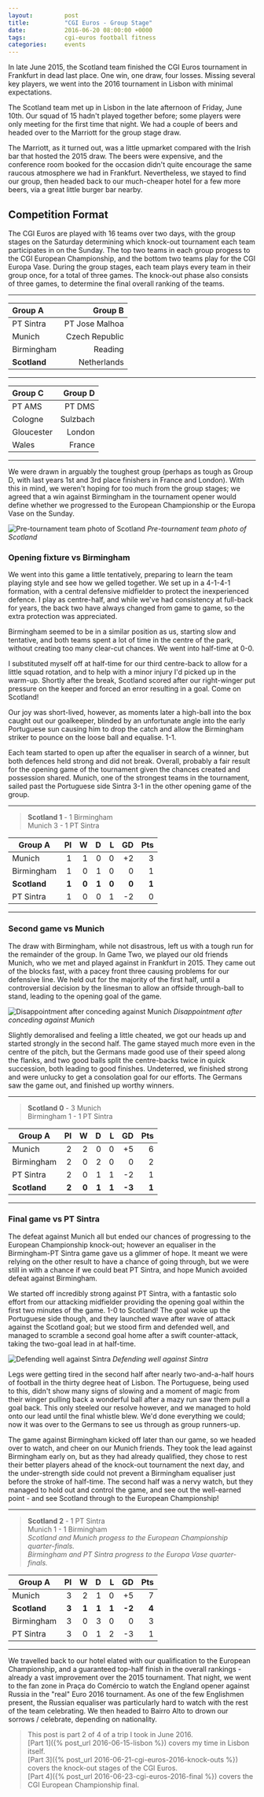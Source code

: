 ```yaml
---
layout:         post
title:          "CGI Euros - Group Stage"
date:           2016-06-20 08:00:00 +0000
tags:           cgi-euros football fitness
categories:     events
---
```

In late June 2015, the Scotland team finished the CGI Euros tournament in Frankfurt in dead last place. One win, one draw, four losses. Missing several key players, we went into the 2016 tournament in Lisbon with minimal expectations.

<!-- Read More -->

The Scotland team met up in Lisbon in the late afternoon of Friday, June 10th. Our squad of 15 hadn't played together before; some players were only meeting for the first time that night. We had a couple of beers and headed over to the Marriott for the group stage draw.

The Marriott, as it turned out, was a little upmarket compared with the Irish bar that hosted the 2015 draw. The beers were expensive, and the conference room booked for the occasion didn't quite encourage the same raucous atmosphere we had in Frankfurt. Nevertheless, we stayed to find our group, then headed back to our much-cheaper hotel for a few more beers, via a great little burger bar nearby.

## Competition Format 

The CGI Euros are played with 16 teams over two days, with the group stages on the Saturday determining which knock-out tournament each team participates in on the Sunday. The top two teams in each group progess to the CGI European Championship, and the bottom two teams play for the CGI Europa Vase. During the group stages, each team plays every team in their group once, for a total of three games. The knock-out phase also consists of three games, to determine the final overall ranking of the teams.

---

|Group A|Group B|
|:---|---:|
|PT Sintra|PT Jose Malhoa|
|Munich|Czech Republic|
|Birmingham|Reading|
|**Scotland**|Netherlands|

---

|Group C|Group D|
|:---|---:|
|PT AMS|PT DMS|
|Cologne|Sulzbach|
|Gloucester|London|
|Wales|France|

---

We were drawn in arguably the toughest group (perhaps as tough as Group D, with last years 1st and 3rd place finishers in France and London). With this in mind, we weren't hoping for too much from the group stages; we agreed that a win against Birmingham in the tournament opener would define whether we progressed to the European Championship or the Europa Vase on the Sunday.

![Pre-tournament team photo of Scotland]({{site.baseurl}}/assets/img/cgi-euros-2016-team-photo.jpg)
*Pre-tournament team photo of Scotland*

### Opening fixture vs Birmingham

We went into this game a little tentatively, preparing to learn the team playing style and see how we gelled together. We set up in a 4-1-4-1 formation, with a central defensive midfielder to protect the inexperienced defence. I play as centre-half, and while we've had consistency at full-back for years, the back two have always changed from game to game, so the extra protection was appreciated.

Birmingham seemed to be in a similar position as us, starting slow and tentative, and both teams spent a lot of time in the centre of the park, without creating too many clear-cut chances. We went into half-time at 0-0. 

I substituted myself off at half-time for our third centre-back to allow for a little squad rotation, and to help with a minor injury I'd picked up in the warm-up. Shortly after the break, Scotland scored after our right-winger put pressure on the keeper and forced an error resulting in a goal. Come on Scotland!

Our joy was short-lived, however, as moments later a high-ball into the box caught out our goalkeeper, blinded by an unfortunate angle into the early Portuguese sun causing him to drop the catch and allow the Birmingham striker to pounce on the loose ball and equalise. 1-1.

Each team started to open up after the equaliser in search of a winner, but both defences held strong and did not break. Overall, probably a fair result for the opening game of the tournament given the chances created and possession shared. Munich, one of the strongest teams in the tournament, sailed past the Portuguese side Sintra 3-1 in the other opening game of the group.

---
 
> **Scotland 1** - 1 Birmingham  
> Munich 3 - 1 PT Sintra  

| Group A | Pl | W | D | L | GD | Pts |
|--------|---:|---:|---:|---:|---:|---:|
|Munich|1|1|0|0|+2|3|
|Birmingham|1|0|1|0|0|1|
|**Scotland**|**1**|**0**|**1**|**0**|**0**|**1**|
|PT Sintra|1|0|0|1|-2|0|

---

### Second game vs Munich

The draw with Birmingham, while not disastrous, left us with a tough run for the remainder of the group. In Game Two, we played our old friends Munich, who we met and played against in Frankfurt in 2015. They came out of the blocks fast, with a pacey front three causing problems for our defensive line. We held out for the majority of the first half, until a controversial decision by the linesman to allow an offside through-ball to stand, leading to the opening goal of the game.

![Disappointment after conceding against Munich]({{site.baseurl}}/assets/img/cgi-euros-2016-disappointment-vs-munich.jpg)
*Disappointment after conceding against Munich*

Slightly demoralised and feeling a little cheated, we got our heads up and started strongly in the second half. The game stayed much more even in the centre of the pitch, but the Germans made good use of their speed along the flanks, and two good balls split the centre-backs twice in quick succession, both leading to good finishes. Undeterred, we finished strong and were unlucky to get a consolation goal for our efforts. The Germans saw the game out, and finished up worthy winners.

---
 
> **Scotland 0** - 3 Munich  
> Birmingham 1 - 1 PT Sintra  

| Group A | Pl | W | D | L | GD | Pts |
|---|---:|---:|---:|---:|---:|---:|
|Munich|2|2|0|0|+5|6|
|Birmingham|2|0|2|0|0|2|
|PT Sintra|2|0|1|1|-2|1|
|**Scotland**|**2**|**0**|**1**|**1**|**-3**|**1**|

---

### Final game vs PT Sintra

The defeat against Munich all but ended our chances of progressing to the European Championship knock-out; however an equaliser in the Birmingham-PT Sintra game gave us a glimmer of hope. It meant we were relying on the other result to have a chance of going through, but we were still in with a chance if we could beat PT Sintra, and hope Munich avoided defeat against Birmingham.

We started off incredibly strong against PT Sintra, with a fantastic solo effort from our attacking midfielder providing the opening goal within the first two minutes of the game. 1-0 to Scotland! The goal woke up the Portuguese side though, and they launched wave after wave of attack against the Scotland goal; but we stood firm and defended well, and managed to scramble a second goal home after a swift counter-attack, taking the two-goal lead in at half-time.

![Defending well against Sintra]({{site.baseurl}}/assets/img/cgi-euros-2016-action-vs-pt-sintra.jpg)
*Defending well against Sintra*

Legs were getting tired in the second half after nearly two-and-a-half hours of football in the thirty degree heat of Lisbon. The Portuguese, being used to this, didn't show many signs of slowing and a moment of magic from their winger pulling back a wonderful ball after a mazy run saw them pull a goal back. This only steeled our resolve however, and we managed to hold onto our lead until the final whistle blew. We'd done everything we could; now it was over to the Germans to see us through as group runners-up.

The game against Birmingham kicked off later than our game, so we headed over to watch, and cheer on our Munich friends. They took the lead against Birmingham early on, but as they had already qualified, they chose to rest their better players ahead of the knock-out tournament the next day, and the under-strength side could not prevent a Birmingham equaliser just before the stroke of half-time. The second half was a nervy watch, but they managed to hold out and control the game, and see out the well-earned point - and see Scotland through to the European Championship!

---
 
> **Scotland 2** - 1 PT Sintra  
> Munich 1 - 1 Birmingham  
> *Scotland and Munich progess to the European Championship quarter-finals.*  
> *Birmingham and PT Sintra progress to the Europa Vase quarter-finals.*  

| Group A | Pl | W | D | L | GD | Pts |
|---|---:|---:|---:|---:|---:|---:|
|Munich|3|2|1|0|+5|7|
|**Scotland**|**3**|**1**|**1**|**1**|**-2**|**4**|
|Birmingham|3|0|3|0|0|3|
|PT Sintra|3|0|1|2|-3|1|

---
We travelled back to our hotel elated with our qualification to the European Championship, and a guaranteed top-half finish in the overall rankings - already a vast improvement over the 2015 tournament. That night, we went to the fan zone in Praça do Comércio to watch the England opener against Russia in the "real" Euro 2016 tournament. As one of the few Englishmen present, the Russian equaliser was particularly hard to watch with the rest of the team celebrating. We then headed to Bairro Alto to drown our sorrows / celebrate, depending on nationality.

> This post is part 2 of 4 of a trip I took in June 2016.  
> [Part 1]({% post_url 2016-06-15-lisbon %}) covers my time in Lisbon itself.  
> [Part 3]({% post_url 2016-06-21-cgi-euros-2016-knock-outs %}) covers the knock-out stages of the CGI Euros.  
> [Part 4]({% post_url 2016-06-23-cgi-euros-2016-final %}) covers the CGI European Championship final.